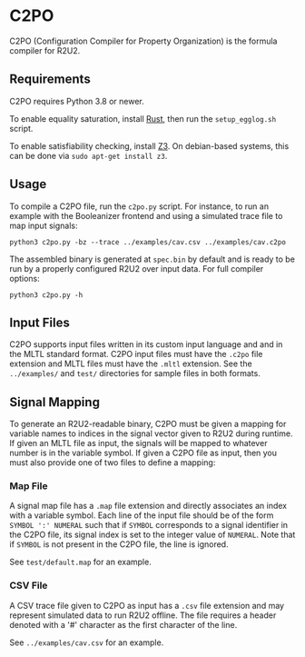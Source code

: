 # C2PO

C2PO (Configuration Compiler for Property Organization) is the formula compiler for R2U2.

## Requirements

C2PO requires Python 3.8 or newer.

To enable equality saturation, install [Rust](https://www.rust-lang.org/tools/install), then run the
`setup_egglog.sh` script.

To enable satisfiability checking, install [Z3](https://github.com/Z3Prover/z3). On debian-based
systems, this can be done via `sudo apt-get install z3`.

## Usage

To compile a C2PO file, run the `c2po.py` script. For instance, to run an example with the
Booleanizer frontend and using a simulated trace file to map input signals:

    python3 c2po.py -bz --trace ../examples/cav.csv ../examples/cav.c2po 

The assembled binary is generated at `spec.bin` by default and is ready to be run by a properly
configured R2U2 over input data. For full compiler options:

    python3 c2po.py -h

## Input Files

C2PO supports input files written in its custom input language and and in the MLTL standard format.
C2PO input files must have the `.c2po` file extension and MLTL files must have the `.mltl`
extension. See the `../examples/` and `test/` directories for sample files in both formats.

## Signal Mapping

To generate an R2U2-readable binary, C2PO must be given a mapping for variable names to indices in
the signal vector given to R2U2 during runtime. If given an MLTL file as input, the signals will be
mapped to whatever number is in the variable symbol. If given a C2PO file as input, then you must
also provide one of two files to define a mapping:

### Map File

A signal map file has a `.map` file extension and directly associates an index with a variable
symbol. Each line of the input file should be of the form `SYMBOL ':' NUMERAL` such that if `SYMBOL`
corresponds to a signal identifier in the C2PO file, its signal index is set to the integer value of
`NUMERAL`. Note that if `SYMBOL` is not present in the C2PO file, the line is ignored. 

See `test/default.map` for an example.

### CSV File

A CSV trace file given to C2PO as input has a `.csv` file extension and may represent simulated data
to run R2U2 offline. The file requires a header denoted with a '#' character as the first character
of the line. 

See `../examples/cav.csv` for an example.

